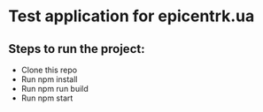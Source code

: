 # Test application for epicentrk.ua

## Steps to run the project:
* Clone this repo
* Run npm install
* Run npm run build
* Run npm start
